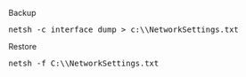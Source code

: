 Backup
<pre>
netsh -c interface dump > c:\\NetworkSettings.txt
</pre>

Restore
<pre>
netsh -f C:\\NetworkSettings.txt
</pre>